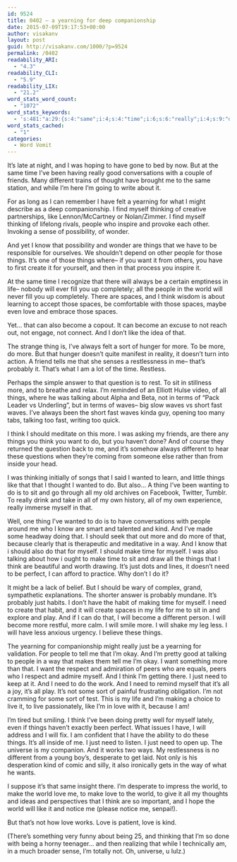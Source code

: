 ```yaml
---
id: 9524
title: 0402 – a yearning for deep companionship
date: 2015-07-09T19:17:53+00:00
author: visakanv
layout: post
guid: http://visakanv.com/1000/?p=9524
permalink: /0402
readability_ARI:
  - "4.3"
readability_CLI:
  - "5.9"
readability_LIX:
  - "21.2"
word_stats_word_count:
  - "1072"
word_stats_keywords:
  - 's:481:"a:29:{s:4:"same";i:4;s:4:"time";i:6;s:6:"really";i:4;s:9:"different";i:4;s:8:"yearning";i:3;s:8:"thinking";i:4;s:4:"like";i:5;s:6:"people";i:6;s:4:"know";i:3;s:6:"things";i:10;s:4:"want";i:4;s:6:"create";i:3;s:4:"life";i:3;s:5:"world";i:5;s:6:"spaces";i:5;s:5:"think";i:7;s:4:"love";i:7;s:6:"become";i:4;s:5:"thing";i:3;s:4:"sort";i:3;s:8:"probably";i:3;s:7:"talking";i:4;s:5:"waves";i:4;s:4:"fast";i:3;s:6:"wanted";i:3;s:4:"kind";i:3;s:4:"make";i:4;s:4:"just";i:6;s:4:"need";i:7;}";'
word_stats_cached:
  - "1"
categories:
  - Word Vomit
---
```

It&#8217;s late at night, and I was hoping to have gone to bed by now. But at the same time I&#8217;ve been having really good conversations with a couple of friends. Many different trains of thought have brought me to the same station, and while I&#8217;m here I&#8217;m going to write about it.

For as long as I can remember I have felt a yearning for what I might describe as a deep companionship. I find myself thinking of creative partnerships, like Lennon/McCartney or Nolan/Zimmer. I find myself thinking of lifelong rivals, people who inspire and provoke each other. Invoking a sense of possibility, of wonder.

And yet I know that possibility and wonder are things that we have to be responsible for ourselves. We shouldn&#8217;t depend on other people for those things. It&#8217;s one of those things where– if you want it from others, you have to first create it for yourself, and then in that process you inspire it.

At the same time I recognize that there will always be a certain emptiness in life– nobody will ever fill you up completely; all the people in the world will never fill you up completely. There are spaces, and I think wisdom is about learning to accept those spaces, be comfortable with those spaces, maybe even love and embrace those spaces.

Yet&#8230; that can also become a copout. It can become an excuse to not reach out, not engage, not connect. And I don&#8217;t like the idea of that.

The strange thing is, I&#8217;ve always felt a sort of hunger for more. To be more, do more. But that hunger doesn&#8217;t quite manifest in reality, it doesn&#8217;t turn into action. A friend tells me that she senses a restlessness in me– that&#8217;s probably it. That&#8217;s what I am a lot of the time. Restless.

Perhaps the simple answer to that question is to rest. To sit in stillness more, and to breathe and relax. I&#8217;m reminded of an Elliott Hulse video, of all things, where he was talking about Alpha and Beta, not in terms of &#8220;Pack Leader vs Underling&#8221;, but in terms of waves– big slow waves vs short fast waves. I&#8217;ve always been the short fast waves kinda guy, opening too many tabs, talking too fast, writing too quick.

I think I should meditate on this more. I was asking my friends, are there any things you think you want to do, but you haven&#8217;t done? And of course they returned the question back to me, and it&#8217;s somehow always different to hear these questions when they&#8217;re coming from someone else rather than from inside your head.

I was thinking initially of songs that I said I wanted to learn, and little things like that that I thought I wanted to do. But also&#8230; A thing I&#8217;ve been wanting to do is to sit and go through all my old archives on Facebook, Twitter, Tumblr. To really drink and take in all of my own history, all of my own experience, really immerse myself in that.

Well, one thing I&#8217;ve wanted to do is to have conversations with people around me who I know are smart and talented and kind. And I&#8217;ve made some headway doing that. I should seek that out more and do more of that, because clearly that is therapeutic and meditative in a way. And I know that i should also do that for myself. I should make time for myself. I was also talking about how i ought to make time to sit and draw all the things that I think are beautiful and worth drawing. It&#8217;s just dots and lines, it doesn&#8217;t need to be perfect, I can afford to practice. Why don&#8217;t I do it?

It might be a lack of belief. But I should be wary of complex, grand, sympathetic explanations. The shorter answer is probably mundane. It&#8217;s probably just habits. I don&#8217;t have the habit of making time for myself. I need to create that habit, and it will create spaces in my life for me to sit in and explore and play. And if I can do that, I will become a different person. I will become more restful, more calm. I will smile more. I will shake my leg less. I will have less anxious urgency. I believe these things.

The yearning for companionship might really just be a yearning for validation. For people to tell me that I&#8217;m okay. And I&#8217;m pretty good at talking to people in a way that makes them tell me I&#8217;m okay. I want something more than that. I want the respect and admiration of peers who are equals, peers who I respect and admire myself. And I think I&#8217;m getting there. I just need to keep at it. And I need to do the work. And I need to remind myself that it&#8217;s all a joy, it&#8217;s all play. It&#8217;s not some sort of painful frustrating obligation. I&#8217;m not cramming for some sort of test. This is my life and I&#8217;m making a choice to live it, to live passionately, like I&#8217;m in love with it, because I am!

I&#8217;m tired but smiling. I think I&#8217;ve been doing pretty well for myself lately, even if things haven&#8217;t exactly been perfect. What issues I have, I will address and I will fix. I am confident that I have the ability to do these things. It&#8217;s all inside of me. I just need to listen. I just need to open up. The universe is my companion. And it works two ways. My restlessness is no different from a young boy&#8217;s, desperate to get laid. Not only is his desperation kind of comic and silly, it also ironically gets in the way of what he wants.

I suppose it&#8217;s that same insight there. I&#8217;m desperate to impress the world, to make the world love me, to make love to the world, to give it all my thoughts and ideas and perspectives that I think are so important, and I hope the world will like it and notice me (please notice me, senpai!).

But that&#8217;s not how love works. Love is patient, love is kind.

(There&#8217;s something very funny about being 25, and thinking that I&#8217;m so done with being a horny teenager&#8230; and then realizing that while I technically am, in a much broader sense, I&#8217;m totally not. Oh, universe, u lulz.)